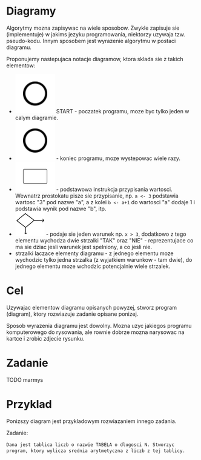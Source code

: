  Diagramy
==========

Algorytmy mozna zapisywac na wiele sposobow. Zwykle zapisuje sie (implementuje) w jakims jezyku programowania,
niektorzy uzywaja tzw. pseudo-kodu. Innym sposobem jest wyrazenie algorytmu w postaci diagramu.

Proponujemy nastepujaca notacje diagramow, ktora sklada sie z takich elementow:
- ![Start](starter.png) START - poczatek programu, moze byc tylko jeden w calym diagramie.
- ![Stop](starter.png) - koniec programu, moze wystepowac wiele razy.
- ![Instrukcja](activity.png) - podstawowa instrukcja przypisania wartosci. Wewnatrz prostokatu pisze sie przypisanie, np. `a <- 3` podstawia wartosc "3" pod nazwe "a",
a z kolei `b <- a+1` do wartosci "a" dodaje 1 i podstawia wynik pod nazwe "b", itp.
- ![Warunek](condition_small.png) - podaje sie jeden warunek np. `x > 3`, dodatkowo z tego elementu wychodza dwie strzalki "TAK" oraz "NIE" - reprezentujace co ma sie dziac jesli warunek jest spelniony, a co jesli nie.
- strzalki laczace elementy diagramu - z jednego elementu moze wychodzic tylko jedna strzalka (z wyjatkiem warunkow - tam dwie), do jednego elementu moze wchodzic potencjalnie wiele strzalek.

 Cel
=====

Uzywajac elementow diagramu opisanych powyzej, stworz program (diagram), ktory rozwiazuje zadanie opisane ponizej.

Sposob wyrazenia diagramu jest dowolny. Mozna uzyc jakiegos programu komputerowego do rysowania, ale rownie dobrze mozna 
narysowac na kartce i zrobic zdjecie rysunku.

 Zadanie
=========

TODO marmys


 Przyklad 
==========

Ponizszy diagram jest przykladowym rozwiazaniem innego zadania.

Zadanie:

```
Dana jest tablica liczb o nazwie TABELA o dlugosci N. Stworzyc program, ktory wylicza srednia arytmetyczna z liczb z tej tablicy.
```



